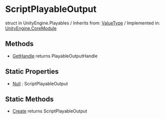 # ScriptPlayableOutput
struct in UnityEngine.Playables
 / Inherits from: <a href="https://docs.unity3d.com/6000.0/Documentation/ScriptReference/ValueType.html" target="_blank">ValueType</a> / Implemented in: <a href="https://docs.unity3d.com/6000.0/Documentation/ScriptReference/UnityEngine.CoreModule.html" target="_blank">UnityEngine.CoreModule</a>
## Methods
- <a href="https://docs.unity3d.com/6000.0/Documentation/ScriptReference/ScriptPlayableOutput.GetHandle.html" target="_blank">GetHandle</a> returns PlayableOutputHandle
## Static Properties
- <a href="https://docs.unity3d.com/6000.0/Documentation/ScriptReference/ScriptPlayableOutput-Null.html" target="_blank">Null</a> : ScriptPlayableOutput
## Static Methods
- <a href="https://docs.unity3d.com/6000.0/Documentation/ScriptReference/ScriptPlayableOutput.Create.html" target="_blank">Create</a> returns ScriptPlayableOutput
